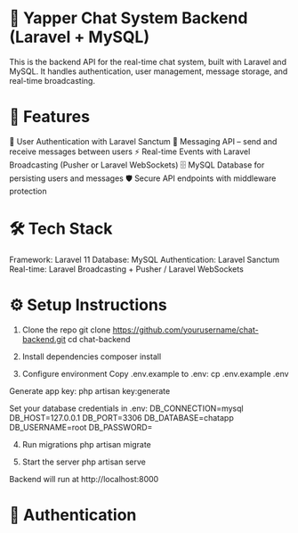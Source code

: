 # 💬 Yapper Chat System Backend (Laravel + MySQL)
This is the backend API for the real-time chat system, built with Laravel and MySQL.
It handles authentication, user management, message storage, and real-time broadcasting.

# 🚀 Features
🔐 User Authentication with Laravel Sanctum
💬 Messaging API – send and receive messages between users
⚡ Real-time Events with Laravel Broadcasting (Pusher or Laravel WebSockets)
🗄 MySQL Database for persisting users and messages
🛡 Secure API endpoints with middleware protection

# 🛠️ Tech Stack
Framework: Laravel 11
Database: MySQL
Authentication: Laravel Sanctum
Real-time: Laravel Broadcasting + Pusher / Laravel WebSockets

# ⚙️ Setup Instructions
1. Clone the repo
git clone https://github.com/yourusername/chat-backend.git
cd chat-backend

2. Install dependencies
composer install

3. Configure environment
Copy .env.example to .env:
cp .env.example .env

Generate app key:
php artisan key:generate

Set your database credentials in .env:
DB_CONNECTION=mysql
DB_HOST=127.0.0.1
DB_PORT=3306
DB_DATABASE=chatapp
DB_USERNAME=root
DB_PASSWORD=

4. Run migrations
php artisan migrate

5. Start the server
php artisan serve


Backend will run at http://localhost:8000

# 🔑 Authentication
